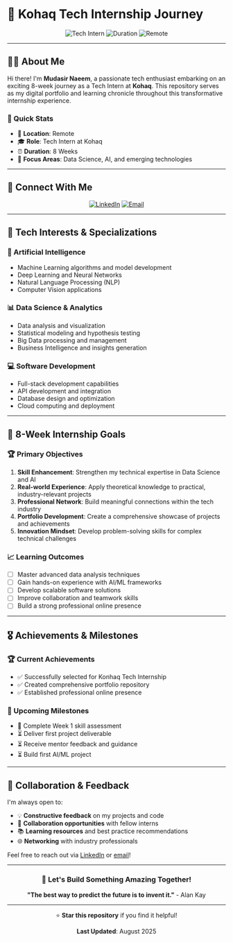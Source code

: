 # 🚀 Kohaq Tech Internship Journey

<div align="center">
  
![Tech Intern](https://img.shields.io/badge/Status-Tech%20Intern%20%40%20Kohaq-brightgreen?style=for-the-badge)
![Duration](https://img.shields.io/badge/Duration-8%20Weeks-blue?style=for-the-badge)
![Remote](https://img.shields.io/badge/Work%20Mode-Remote-orange?style=for-the-badge)

</div>

---

## 👨‍💻 About Me

Hi there! I'm **Mudasir Naeem**, a passionate tech enthusiast embarking on an exciting 8-week journey as a Tech Intern at **Kohaq**. This repository serves as my digital portfolio and learning chronicle throughout this transformative internship experience.

### 🎯 Quick Stats
- 📍 **Location**: Remote
- 🎓 **Role**: Tech Intern at Kohaq
- ⏰ **Duration**: 8 Weeks
- 🚀 **Focus Areas**: Data Science, AI, and emerging technologies

---

## 🔗 Connect With Me

<div align="center">

[![LinkedIn](https://img.shields.io/badge/LinkedIn-Connect-0077B5?style=for-the-badge&logo=linkedin&logoColor=white)](https://www.linkedin.com/in/mudasir-naeem-698679303)
[![Email](https://img.shields.io/badge/Email-Contact-D14836?style=for-the-badge&logo=gmail&logoColor=white)](mailto:mudasirnaeem000@gmail.com)

</div>

---

## 🎯 Tech Interests & Specializations

### 🤖 Artificial Intelligence
- Machine Learning algorithms and model development
- Deep Learning and Neural Networks
- Natural Language Processing (NLP)
- Computer Vision applications

### 📊 Data Science & Analytics
- Data analysis and visualization
- Statistical modeling and hypothesis testing
- Big Data processing and management
- Business Intelligence and insights generation

### 💻 Software Development
- Full-stack development capabilities
- API development and integration
- Database design and optimization
- Cloud computing and deployment

---

## 🎯 8-Week Internship Goals

### 🏆 Primary Objectives
1. **Skill Enhancement**: Strengthen my technical expertise in Data Science and AI
2. **Real-world Experience**: Apply theoretical knowledge to practical, industry-relevant projects
3. **Professional Network**: Build meaningful connections within the tech industry
4. **Portfolio Development**: Create a comprehensive showcase of projects and achievements
5. **Innovation Mindset**: Develop problem-solving skills for complex technical challenges

### 📈 Learning Outcomes
- [ ] Master advanced data analysis techniques
- [ ] Gain hands-on experience with AI/ML frameworks
- [ ] Develop scalable software solutions
- [ ] Improve collaboration and teamwork skills
- [ ] Build a strong professional online presence

---

## 🎖️ Achievements & Milestones

### 🏆 Current Achievements
- ✅ Successfully selected for Konhaq Tech Internship
- ✅ Created comprehensive portfolio repository
- ✅ Established professional online presence

### 🎯 Upcoming Milestones
- 🔄 Complete Week 1 skill assessment
- ⏳ Deliver first project deliverable
- ⏳ Receive mentor feedback and guidance
- ⏳ Build first AI/ML project

---

## 🤝 Collaboration & Feedback

I'm always open to:
- 💡 **Constructive feedback** on my projects and code
- 🔄 **Collaboration opportunities** with fellow interns
- 📚 **Learning resources** and best practice recommendations
- 🌐 **Networking** with industry professionals

Feel free to reach out via [LinkedIn](https://www.linkedin.com/in/mudasir-naeem-698679303) or [email](mailto:mudasirnaeem000@gmail.com)!

---

<div align="center">

### 🚀 Let's Build Something Amazing Together!

**"The best way to predict the future is to invent it."** - Alan Kay

---

⭐ **Star this repository** if you find it helpful!

**Last Updated**: August 2025

</div>
